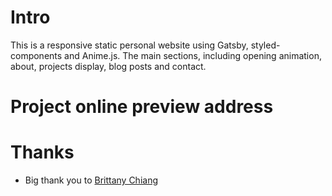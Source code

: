 # Intro

This is a responsive static personal website using Gatsby, styled-components and Anime.js. The main sections, including opening animation, about, projects display, blog posts and contact.

# Project online preview address

# Thanks

- Big thank you to [Brittany Chiang](https://brittanychiang.com/)
